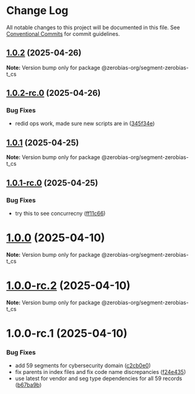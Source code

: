 # Change Log

All notable changes to this project will be documented in this file.
See [Conventional Commits](https://conventionalcommits.org) for commit guidelines.

## [1.0.2](https://github.com/zerobias-org/segment/compare/@zerobias-org/segment-zerobias-t_cs@1.0.2-rc.0...@zerobias-org/segment-zerobias-t_cs@1.0.2) (2025-04-26)

**Note:** Version bump only for package @zerobias-org/segment-zerobias-t_cs





## [1.0.2-rc.0](https://github.com/zerobias-org/segment/compare/@zerobias-org/segment-zerobias-t_cs@1.0.1...@zerobias-org/segment-zerobias-t_cs@1.0.2-rc.0) (2025-04-26)


### Bug Fixes

* redid ops work, made sure new scripts are in ([345f34e](https://github.com/zerobias-org/segment/commit/345f34ec926029dc141943b3e321676adb4a2888))





## [1.0.1](https://github.com/zerobias-org/segment/compare/@zerobias-org/segment-zerobias-t_cs@1.0.1-rc.0...@zerobias-org/segment-zerobias-t_cs@1.0.1) (2025-04-25)

**Note:** Version bump only for package @zerobias-org/segment-zerobias-t_cs





## [1.0.1-rc.0](https://github.com/zerobias-org/segment/compare/@zerobias-org/segment-zerobias-t_cs@1.0.0...@zerobias-org/segment-zerobias-t_cs@1.0.1-rc.0) (2025-04-25)


### Bug Fixes

* try this to see concurrecny ([ff11c66](https://github.com/zerobias-org/segment/commit/ff11c66d67cb9f185098fd640d4139178d29ae22))





# [1.0.0](https://github.com/zerobias-org/segment/compare/@zerobias-org/segment-zerobias-t_cs@1.0.0-rc.2...@zerobias-org/segment-zerobias-t_cs@1.0.0) (2025-04-10)

**Note:** Version bump only for package @zerobias-org/segment-zerobias-t_cs





# [1.0.0-rc.2](https://github.com/zerobias-org/segment/compare/@zerobias-org/segment-zerobias-t_cs@1.0.0-rc.1...@zerobias-org/segment-zerobias-t_cs@1.0.0-rc.2) (2025-04-10)

**Note:** Version bump only for package @zerobias-org/segment-zerobias-t_cs





# 1.0.0-rc.1 (2025-04-10)


### Bug Fixes

* add 59 segments for cybersecurity domain ([c2cb0e0](https://github.com/zerobias-org/segment/commit/c2cb0e0c1f1eabb51d7f5a6ae6db98c1516fcdbe))
* fix parents in index files and fix code name discrepancies ([f24e435](https://github.com/zerobias-org/segment/commit/f24e4352453caaa05074cc6bb66ee8ed21a4f11d))
* use latest for vendor and seg type dependencies for all 59 records ([b67ba9b](https://github.com/zerobias-org/segment/commit/b67ba9bed7a90fad3b084161ebc603b5b35214b8))
